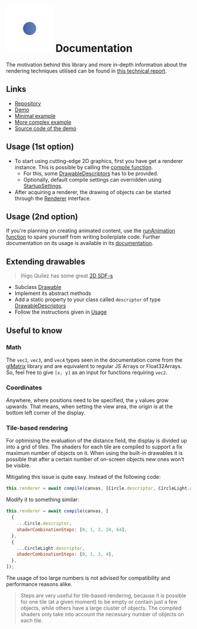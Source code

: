 # ![SDF-2D logo](media/logo-colored.svg) Documentation

The motivation behind this library and more in-depth information about the rendering techniques utilised can be found in [this technical report](media/sdf-2d.pdf).

## Links

- [Repository](https://github.com/schmelczerandras/sdf-2d)
- [Demo](https://sdf2d.schmelczer.dev/)
- [Minimal example](https://github.com/schmelczerandras/sdf-2d-minimal-example)
- [More complex example](https://github.com/schmelczerandras/sdf-2d-more-complex-example)
- [Source code of the demo](https://github.com/schmelczerandras/sdf-2d-demo)

## Usage (1st option)

- To start using cutting-edge 2D graphics, first you have get a renderer instance. This is possible by calling the [compile function](globals.html#compile).
  - For this, some [DrawableDescriptors](interfaces/drawabledescriptor.html) has to be provided.
  - Optionally, default compile settings can overridden using [StartupSettings](interfaces/startupsettings.html).
- After acquiring a renderer, the drawing of objects can be started through the [Renderer](interfaces/renderer.html) interface.

## Usage (2nd option)

If you're planning on creating animated content, use the [runAnimation function](globals.html#runanimation) to spare yourself from writing boilerplate code.
Further documentation on its usage is available in its [documentation](globals.html#runanimation).

## Extending drawables

> Iñigo Quilez has some great [2D SDF-s](https://iquilezles.org/www/articles/distfunctions2d/distfunctions2d.htm)

- Subclass [Drawable](classes/drawable.html)
- Implement its abstract methods
- Add a static property to your class called `descriptor` of type [DrawableDescriptors](interfaces/drawabledescriptor.html)
- Follow the instructions given in [Usage](#usage)

## Useful to know

### Math

The `vec2`, `vec3`, and `vec4` types seen in the documentation come from the [glMatrix](http://glmatrix.net/) library and are equivalent to regular JS Arrays or Float32Arrays. So, feel free to give `[x, y]` as an input for functions requiring `vec2`.

### Coordinates

Anywhere, where positions need to be specified, the `y` values grow upwards. That means, when setting the view area, the origin is at the bottom left corner of the display.

### Tile-based rendering

For optimising the evaluation of the distance field, the display is divided up into a grid of tiles. The shaders for each tile are compiled to support a fix maximum number of objects on it. When using the built-in drawables it is possible that after a certain number of on-screen objects new ones won't be visible.

Mitigating this issue is quite easy. Instead of the following code:

```js
this.renderer = await compile(canvas, [Circle.descriptor, CircleLight.descriptor]);
```

Modify it to something similar:

```js
this.renderer = await compile(canvas, [
  {
    ...Circle.descriptor,
    shaderCombinationSteps: [0, 1, 2, 24, 64],
  },
  {
    ...CircleLight.descriptor,
    shaderCombinationSteps: [0, 1, 2, 4],
  },
]);
```

The usage of too large numbers is not advised for compatibility and performance reasons alike.

> Steps are very useful for tile-based rendering, because it is possible for one tile (at a given moment) to be empty or contain just a few objects, while others have a large cluster of objects. The compiled shaders only take into account the necessary number of objects on each tile.
